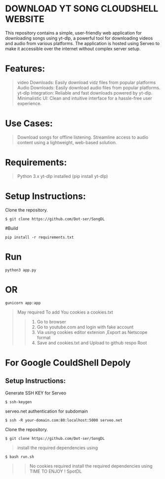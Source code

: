 # DOWNLOAD YT SONG CLOUDSHELL WEBSITE
This repository contains a simple, user-friendly web application for downloading songs using yt-dlp, a powerful tool for downloading videos and audio from various platforms. The application is hosted using Serveo to make it accessible over the internet without complex server setup.

# Features:
>video  Downloads: Easily download vidz files from popular platforms
>Audio Downloads: Easily download audio files from popular platforms.
>yt-dlp Integration: Reliable and fast downloads powered by yt-dlp.
>Minimalistic UI: Clean and intuitive interface for a hassle-free user experience.
# Use Cases:
> Download songs for offline listening.
> Streamline access to audio content using a lightweight, web-based solution.
# Requirements:
> Python 3.x
> yt-dlp installed (pip install yt-dlp)
# Setup Instructions:

Clone the repository.
```
$ git clone https://github.com/Dot-ser/SongDL
```
#Build
```
pip install -r requirements.txt
```
# Run
```
python3 app.py
```
# OR

```
gunicorn app:app
```
> May required To add You cookies a cookies.txt
> > 1. Go to browser 
> > 2. Go to youtube.com and login with fake account
> > 3. Via using cookies editor extenion ,Export as Netscope format 
> > 4. Save and cookies.txt and Upload to github respo Root
# For Google CouldShell Depoly




## Setup Instructions:
Generate SSH KEY for Serveo
```
$ ssh-keygen
```
serveo.net  authentication for subdomain
```
$ ssh -R your-domain.com:80:localhost:5000 serveo.net
```

Clone the repository.
```
$ git clone https://github.com/Dot-ser/SongDL
```
> install the required dependencies using 
```
$ bash run.sh
```
> > No cookies required
> install the required dependencies using 
>TIME TO ENJOY ! SpotDL
